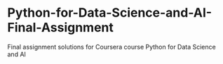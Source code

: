 # Python-for-Data-Science-and-AI-Final-Assignment
Final assignment solutions for Coursera course Python for Data Science and AI
